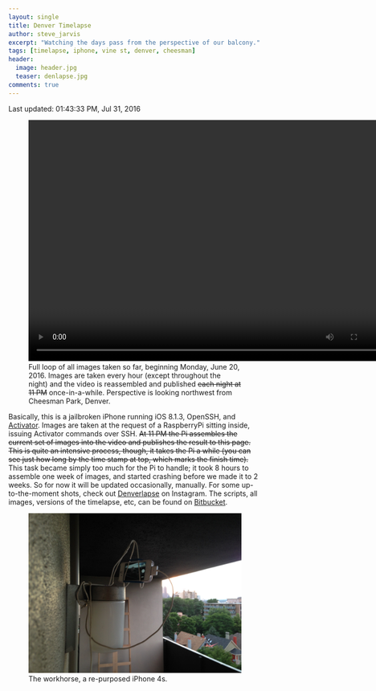 ```yaml
---
layout: single
title: Denver Timelapse
author: steve_jarvis
excerpt: "Watching the days pass from the perspective of our balcony."
tags: [timelapse, iphone, vine st, denver, cheesman]
header:
  image: header.jpg
  teaser: denlapse.jpg
comments: true
---
```


Last updated: 01:43:33 PM, Jul 31, 2016

<figure>
  <video width="720" height="480" controls="controls">
    <source src="https://nerdster.org/static/timelapse.mp4">
  </video>
  <figcaption>
    Full loop of all images taken so far, beginning
    Monday, June 20, 2016. Images are taken every hour (except
    throughout the night) and the video is reassembled and published <del>each night
    at 11 PM</del> once-in-a-while. Perspective is looking northwest from Cheesman Park, Denver.
  </figcaption>
</figure>

Basically, this is a jailbroken iPhone running iOS 8.1.3, OpenSSH, and [Activator](http://www.cydiaios7.com/activator.html).
Images are taken at the request of a RaspberryPi sitting inside, issuing
Activator commands over SSH. <del>At 11 PM the Pi assembles the current set of images
into the video and publishes the result to this page. This is quite an intensive
process, though, it takes the Pi a while (you can see just how long by the time
stamp at top, which marks the finish time).</del> This task became simply too much
for the Pi to handle; it took 8 hours to assemble one week of images, and started
crashing before we made it to 2 weeks. So for now it will be updated occasionally,
manually. For some up-to-the-moment shots, check out [Denverlapse](https://www.instagram.com/denverlapse/)
on Instagram. The scripts, all images, versions of the timelapse, etc, can be found on
[Bitbucket](https://bitbucket.org/stevejarvis/denlapse/src).

<figure>
    <a href="../images/denlapse.jpg"><img src="../images/denlapse.jpg"></a>
    <figcaption>The workhorse, a re-purposed iPhone 4s.</figcaption>
</figure>
